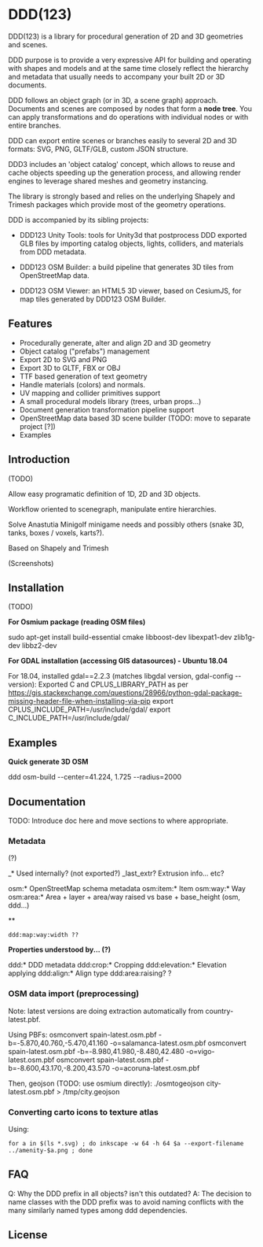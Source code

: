# DDD(123)

DDD(123) is a library for procedural generation of 2D and 3D geometries and scenes.

DDD purpose is to provide a very expressive API for building and operating with
shapes and models and at the same time closely reflect the hierarchy and metadata
that usually needs to accompany your built 2D or 3D documents.

DDD follows an object graph (or in 3D, a scene graph) approach. Documents and
scenes are composed by nodes that form a **node tree**. You can apply transformations
and do operations with individual nodes or with entire branches.

DDD can export entire scenes or branches easily to several 2D and 3D
formats: SVG, PNG, GLTF/GLB, custom JSON structure.

DDD3 includes an 'object catalog' concept, which allows to reuse and cache objects
speeding up the generation process, and allowing render engines to leverage shared
meshes and geometry instancing.

The library is strongly based and relies on the underlying Shapely and Trimesh
packages which provide most of the geometry operations.

DDD is accompanied by its sibling projects:

- DDD123 Unity Tools: tools for Unity3d that postprocess DDD exported GLB files by
  importing catalog objects, lights, colliders, and materials from DDD metadata.

- DDD123 OSM Builder: a build pipeline that generates 3D tiles from OpenStreetMap data.

- DDD123 OSM Viewer: an HTML5 3D viewer, based on CesiumJS, for map tiles generated by DDD123 OSM Builder.


## Features

- Procedurally generate, alter and align 2D and 3D geometry
- Object catalog ("prefabs") management
- Export 2D to SVG and PNG
- Export 3D to GLTF, FBX or OBJ
- TTF based generation of text geometry
- Handle materials (colors) and normals.
- UV mapping and collider primitives support
- A small procedural models library (trees, urban props...)
- Document generation transformation pipeline support
- OpenStreetMap data based 3D scene builder (TODO: move to separate project [?])
- Examples


## Introduction

(TODO)

Allow easy programatic definition of 1D, 2D and 3D objects.

Workflow oriented to scenegraph, manipulate entire hierarchies.

Solve Anastutia Minigolf minigame needs and possibly others (snake 3D, tanks, boxes / voxels, karts?).

Based on Shapely and Trimesh

(Screenshots)


## Installation

(TODO)

**For Osmium package (reading OSM files)**

sudo apt-get install build-essential cmake libboost-dev libexpat1-dev zlib1g-dev libbz2-dev

**For GDAL installation (accessing GIS datasources) - Ubuntu 18.04**

For 18.04, installed gdal==2.2.3 (matches libgdal version, gdal-config --version):
Exported C and CPLUS_LIBRARY_PATH as per https://gis.stackexchange.com/questions/28966/python-gdal-package-missing-header-file-when-installing-via-pip
export CPLUS_INCLUDE_PATH=/usr/include/gdal/
export C_INCLUDE_PATH=/usr/include/gdal/


## Examples

**Quick generate 3D OSM**

ddd osm-build --center=41.224, 1.725 --radius=2000

## Documentation

TODO: Introduce doc here and move sections to where appropriate.

###

### Metadata

(?)

_*		Used internally? (not exported?)
    _last_extr?		Extrusion info... etc?


osm:*		OpenStreetMap schema metadata
    osm:item:*	Item
    osm:way:*	Way
    osm:area:*	Area
    + layer + area/way raised vs base + base_height (osm, ddd...)

**

    ddd:map:way:width ??

**Properties understood by... (?)**

ddd:*	DDD metadata
    ddd:crop:*			Cropping
    ddd:elevation:*		Elevation applying
    ddd:align:*			Align type
    ddd:area:raising?	?

### OSM data import (preprocessing)

Note: latest versions are doing extraction automatically from country-latest.pbf.

Using PBFs:
  osmconvert spain-latest.osm.pbf -b=-5.870,40.760,-5.470,41.160 -o=salamanca-latest.osm.pbf
  osmconvert spain-latest.osm.pbf -b=-8.980,41.980,-8.480,42.480 -o=vigo-latest.osm.pbf
  osmconvert spain-latest.osm.pbf -b=-8.600,43.170,-8.200,43.570 -o=acoruna-latest.osm.pbf

Then, geojson (TODO: use osmium directly):
  ./osmtogeojson city-latest.osm.pbf > /tmp/city.geojson



### Converting carto icons to texture atlas

Using:

    for a in $(ls *.svg) ; do inkscape -w 64 -h 64 $a --export-filename ../amenity-$a.png ; done


## FAQ

Q: Why the DDD prefix in all objects? isn't this outdated?
A: The decision to name classes with the DDD prefix was to avoid naming conflicts with
   the many similarly named types among ddd dependencies.


## License




